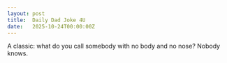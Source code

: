 ```yaml
---
layout: post
title:  Daily Dad Joke 4U
date:   2025-10-24T00:00:00Z
---
```

A classic: what do you call somebody with no body and no nose? Nobody knows.
